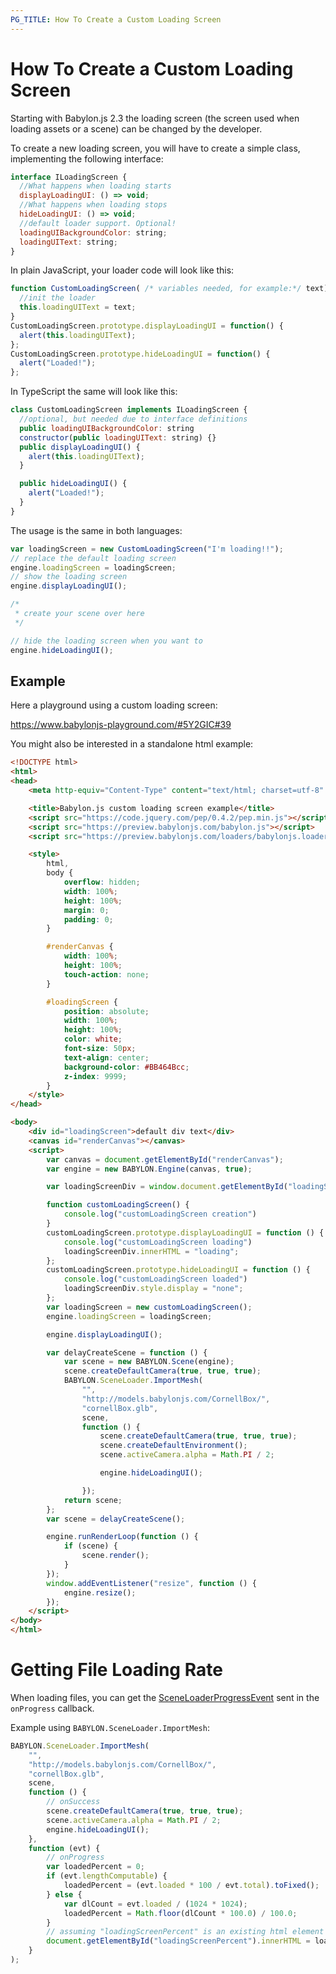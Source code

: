 ```yaml
---
PG_TITLE: How To Create a Custom Loading Screen
---
```


# How To Create a Custom Loading Screen

Starting with Babylon.js 2.3 the loading screen (the screen used when loading assets or a scene) can be changed by the developer.

To create a new loading screen, you will have to create a simple class, implementing the following interface:

```javascript
interface ILoadingScreen {
  //What happens when loading starts
  displayLoadingUI: () => void;
  //What happens when loading stops
  hideLoadingUI: () => void;
  //default loader support. Optional!
  loadingUIBackgroundColor: string;
  loadingUIText: string;
}
```

In plain JavaScript, your loader code will look like this:

```javascript
function CustomLoadingScreen( /* variables needed, for example:*/ text) {
  //init the loader
  this.loadingUIText = text;
}
CustomLoadingScreen.prototype.displayLoadingUI = function() {
  alert(this.loadingUIText);
};
CustomLoadingScreen.prototype.hideLoadingUI = function() {
  alert("Loaded!");
};
```

In TypeScript the same will look like this:

```javascript
class CustomLoadingScreen implements ILoadingScreen {
  //optional, but needed due to interface definitions
  public loadingUIBackgroundColor: string
  constructor(public loadingUIText: string) {}
  public displayLoadingUI() {
    alert(this.loadingUIText);
  }

  public hideLoadingUI() {
    alert("Loaded!");
  }
}
```

The usage is the same in both languages:

```javascript
var loadingScreen = new CustomLoadingScreen("I'm loading!!");
// replace the default loading screen
engine.loadingScreen = loadingScreen;
// show the loading screen
engine.displayLoadingUI();

/*
 * create your scene over here
 */

// hide the loading screen when you want to
engine.hideLoadingUI();
```

## Example

Here a playground using a custom loading screen:

https://www.babylonjs-playground.com/#5Y2GIC#39

You might also be interested in a standalone html example:

```html
<!DOCTYPE html>
<html>
<head>
    <meta http-equiv="Content-Type" content="text/html; charset=utf-8" />

    <title>Babylon.js custom loading screen example</title>
    <script src="https://code.jquery.com/pep/0.4.2/pep.min.js"></script>
    <script src="https://preview.babylonjs.com/babylon.js"></script>
    <script src="https://preview.babylonjs.com/loaders/babylonjs.loaders.js"></script>

    <style>
        html,
        body {
            overflow: hidden;
            width: 100%;
            height: 100%;
            margin: 0;
            padding: 0;
        }

        #renderCanvas {
            width: 100%;
            height: 100%;
            touch-action: none;
        }

        #loadingScreen {
            position: absolute;
            width: 100%;
            height: 100%;
            color: white;
            font-size: 50px;
            text-align: center;
            background-color: #BB464Bcc;
            z-index: 9999;
        }
    </style>
</head>

<body>
    <div id="loadingScreen">default div text</div>
    <canvas id="renderCanvas"></canvas>
    <script>
        var canvas = document.getElementById("renderCanvas");
        var engine = new BABYLON.Engine(canvas, true);

        var loadingScreenDiv = window.document.getElementById("loadingScreen");

        function customLoadingScreen() {
            console.log("customLoadingScreen creation")
        }
        customLoadingScreen.prototype.displayLoadingUI = function () {
            console.log("customLoadingScreen loading")
            loadingScreenDiv.innerHTML = "loading";
        };
        customLoadingScreen.prototype.hideLoadingUI = function () {
            console.log("customLoadingScreen loaded")
            loadingScreenDiv.style.display = "none";
        };
        var loadingScreen = new customLoadingScreen();
        engine.loadingScreen = loadingScreen;

        engine.displayLoadingUI();

        var delayCreateScene = function () {
            var scene = new BABYLON.Scene(engine);
            scene.createDefaultCamera(true, true, true);
            BABYLON.SceneLoader.ImportMesh(
                "",
                "http://models.babylonjs.com/CornellBox/",
                "cornellBox.glb",
                scene,
                function () {
                    scene.createDefaultCamera(true, true, true);
                    scene.createDefaultEnvironment();
                    scene.activeCamera.alpha = Math.PI / 2;

                    engine.hideLoadingUI();

                });
            return scene;
        };
        var scene = delayCreateScene();

        engine.runRenderLoop(function () {
            if (scene) {
                scene.render();
            }
        });
        window.addEventListener("resize", function () {
            engine.resize();
        });
    </script>
</body>
</html>
```

# Getting File Loading Rate

When loading files, you can get the [SceneLoaderProgressEvent](https://doc.babylonjs.com/api/classes/babylon.sceneloaderprogressevent) sent in the `onProgress` callback.

Example using `BABYLON.SceneLoader.ImportMesh`:

```javascript
BABYLON.SceneLoader.ImportMesh(
    "",
    "http://models.babylonjs.com/CornellBox/",
    "cornellBox.glb",
    scene,
    function () {
        // onSuccess
        scene.createDefaultCamera(true, true, true);
        scene.activeCamera.alpha = Math.PI / 2;
        engine.hideLoadingUI();
    },
    function (evt) {
        // onProgress
        var loadedPercent = 0;
        if (evt.lengthComputable) {
            loadedPercent = (evt.loaded * 100 / evt.total).toFixed();
        } else {
            var dlCount = evt.loaded / (1024 * 1024);
            loadedPercent = Math.floor(dlCount * 100.0) / 100.0;
        }
        // assuming "loadingScreenPercent" is an existing html element
        document.getElementById("loadingScreenPercent").innerHTML = loadedPercent;
    }
);
```
